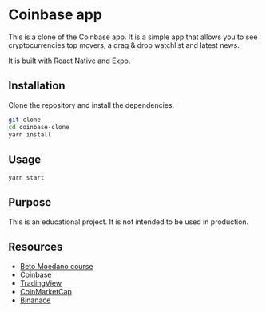 # Coinbase app

This is a clone of the Coinbase app. It is a simple app that allows you to see cryptocurrencies top movers, a drag & drop watchlist and latest news.

It is built with React Native and Expo.

## Installation

Clone the repository and install the dependencies.

```bash
git clone
cd coinbase-clone
yarn install
```

## Usage

```bash
yarn start
```

## Purpose

This is an educational project. It is not intended to be used in production.

## Resources

- [Beto Moedano course](https://codewithbeto.dev/learn)
- [Coinbase](https://www.coinbase.com/)
- [TradingView](https://www.tradingview.com/)
- [CoinMarketCap](https://coinmarketcap.com/)
- [Binanace](https://www.binance.com/en)
